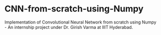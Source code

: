 # CNN-from-scratch-using-Numpy
Implementation of Convolutional Neural Network from scratch using Numpy - An internship project under Dr. Girish Varma at IIIT Hyderabad.
